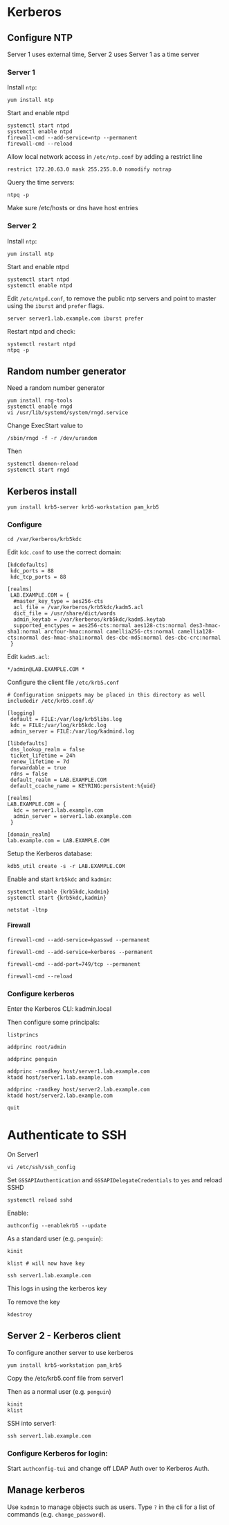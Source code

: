 # Kerberos

## Configure NTP

Server 1 uses external time, Server 2 uses Server 1 as a time server

### Server 1

Install `ntp`:

    yum install ntp

Start and enable ntpd

    systemctl start ntpd
    systemctl enable ntpd
    firewall-cmd --add-service=ntp --permanent
    firewall-cmd --reload

Allow local network access in `/etc/ntp.conf` by adding a restrict line

    restrict 172.20.63.0 mask 255.255.0.0 nomodify notrap

Query the time servers:

    ntpq -p

Make sure /etc/hosts or dns have host entries

### Server 2

Install `ntp`:

    yum install ntp

Start and enable ntpd

    systemctl start ntpd
    systemctl enable ntpd

Edit `/etc/ntpd.conf`, to remove the public ntp servers and point to master using the `iburst` and `prefer` flags. 

    server server1.lab.example.com iburst prefer

Restart ntpd and check:

    systemctl restart ntpd
    ntpq -p

## Random number generator

Need a random number generator

    yum install rng-tools
    systemctl enable rngd
    vi /usr/lib/systemd/system/rngd.service

Change ExecStart value to

    /sbin/rngd -f -r /dev/urandom

Then

    systemctl daemon-reload
    systemctl start rngd
    
## Kerberos install

    yum install krb5-server krb5-workstation pam_krb5

### Configure

    cd /var/kerberos/krb5kdc

Edit `kdc.conf` to use the correct domain:
    
    [kdcdefaults]
     kdc_ports = 88
     kdc_tcp_ports = 88

    [realms]
     LAB.EXAMPLE.COM = {
      #master_key_type = aes256-cts
      acl_file = /var/kerberos/krb5kdc/kadm5.acl
      dict_file = /usr/share/dict/words
      admin_keytab = /var/kerberos/krb5kdc/kadm5.keytab
      supported_enctypes = aes256-cts:normal aes128-cts:normal des3-hmac-sha1:normal arcfour-hmac:normal camellia256-cts:normal camellia128-cts:normal des-hmac-sha1:normal des-cbc-md5:normal des-cbc-crc:normal
     }
    
Edit `kadm5.acl`:

    */admin@LAB.EXAMPLE.COM *

Configure the client file `/etc/krb5.conf`

    # Configuration snippets may be placed in this directory as well
    includedir /etc/krb5.conf.d/

    [logging]
     default = FILE:/var/log/krb5libs.log
     kdc = FILE:/var/log/krb5kdc.log
     admin_server = FILE:/var/log/kadmind.log

    [libdefaults]
     dns_lookup_realm = false
     ticket_lifetime = 24h
     renew_lifetime = 7d
     forwardable = true
     rdns = false
     default_realm = LAB.EXAMPLE.COM
     default_ccache_name = KEYRING:persistent:%{uid}

    [realms]
    LAB.EXAMPLE.COM = {
      kdc = server1.lab.example.com
      admin_server = server1.lab.example.com
     }

    [domain_realm]
    lab.example.com = LAB.EXAMPLE.COM

Setup the Kerberos database:

    kdb5_util create -s -r LAB.EXAMPLE.COM

Enable and start `krb5kdc` and `kadmin`:

    systemctl enable {krb5kdc,kadmin}
    systemctl start {krb5kdc,kadmin}
    
    netstat -ltnp

#### Firewall

    firewall-cmd --add-service=kpasswd --permanent

    firewall-cmd --add-service=kerberos --permanent

    firewall-cmd --add-port=749/tcp --permanent

    firewall-cmd --reload

### Configure kerberos

Enter the Kerberos CLI:
    kadmin.local
    
Then configure some principals:

    listprincs

    addprinc root/admin

    addprinc penguin

    addprinc -randkey host/server1.lab.example.com
    ktadd host/server1.lab.example.com
    
    addprinc -randkey host/server2.lab.example.com
    ktadd host/server2.lab.example.com

    quit

# Authenticate to SSH

On Server1

    vi /etc/ssh/ssh_config

Set `GSSAPIAuthentication` and `GSSAPIDelegateCredentials` to `yes` and reload SSHD

    systemctl reload sshd

Enable:

    authconfig --enablekrb5 --update

As a standard user (e.g. `penguin`):

    kinit 

    klist # will now have key

    ssh server1.lab.example.com

This logs in using the kerberos key

To remove the key

    kdestroy

## Server 2 - Kerberos client

To configure another server to use kerberos 

    yum install krb5-workstation pam_krb5

Copy the /etc/krb5.conf file from server1
    
Then as a normal user (e.g. `penguin`)

    kinit
    klist
 
SSH into server1:

    ssh server1.lab.example.com

### Configure Kerberos for login:

Start `authconfig-tui` and change off LDAP Auth over to Kerberos Auth.

## Manage kerberos

Use `kadmin` to manage objects such as users. Type `?` in the cli for a list of commands (e.g. `change_password`).




